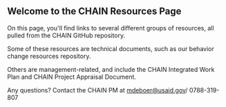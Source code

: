 ## Welcome to the CHAIN Resources Page ##

On this page, you'll find links to several different groups of resources, all pulled from the CHAIN GitHub repository.

Some of these resources are technical documents, such as our behavior change resources repository.

Others are management-related, and include the CHAIN Integrated Work Plan and CHAIN Project Appraisal Document.

Any questions?  Contact the CHAIN PM at mdeboer@usaid.gov/ 0788-319-807
